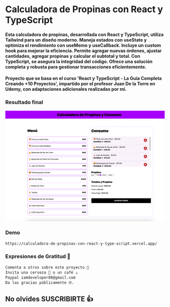 # Calculadora de Propinas con React y TypeScript

#### Esta calculadora de propinas, desarrollada con React y TypeScript, utiliza Tailwind para un diseño moderno. Maneja estados con useState y optimiza el rendimiento con useMemo y useCallback. Incluye un custom hook para mejorar la eficiencia. Permite agregar nuevas órdenes, ajustar cantidades, agregar propinas y calcular el subtotal y total. Con TypeScript, se asegura la integridad del código. Ofrece una solución completa y robusta para gestionar transacciones eficientemente.

#### Proyecto que se basa en el curso 'React y TypeScript - La Guía Completa Creando +10 Proyectos', impartido por el profesor Juan De la Torre en Udemy, con adaptaciones adicionales realizadas por mí.

### Resultado final

![](https://raw.githubusercontent.com/urian121/imagenes-proyectos-github/master/calculadora-de-consumos-y-propinas.png)

### Demo
    https://calculadora-de-propinas-con-react-y-type-script.vercel.app/
    
### Expresiones de Gratitud 🎁

    Comenta a otros sobre este proyecto 📢
    Invita una cerveza 🍺 o un café ☕
    Paypal iamdeveloper86@gmail.com
    Da las gracias públicamente 🤓.

## No olvides SUSCRIBIRTE 👍
